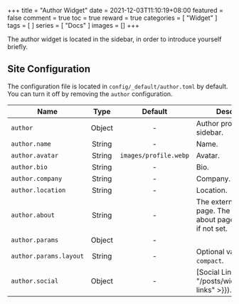 +++
title = "Author Widget"
date = 2021-12-03T11:10:19+08:00
featured = false
comment = true
toc = true
reward = true
categories = [
  "Widget"
]
tags = [
]
series = [
  "Docs"
]
images = []
+++

The author widget is located in the sidebar, in order to introduce yourself briefly.

<!--more-->

## Site Configuration

The configuration file is located in `config/_default/author.toml` by default.
You can turn it off by removing the `author` configuration.

| Name | Type | Default | Description
|---|:-:|:-:|---
| `author` | Object | - | Author profile shown in sidebar.
| `author.name` | String | - | Name.
| `author.avatar` | String | `images/profile.webp` | Avatar.
| `author.bio` | String | - | Bio.
| `author.company` | String | - | Company.
| `author.location` | String | - | Location.
| `author.about` | String | - | The external about page. The internal about page will be used if not set.
| `author.params` | Object | - |
| `author.params.layout` | String | - | Optional values: `compact`.
| `author.social` | Object | - | [Social Links]({{< ref "/posts/widgets/social-links" >}}).
